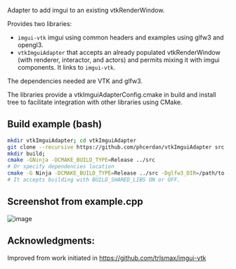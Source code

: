 Adapter to add imgui to an existing vtkRenderWindow.

Provides two libraries:
- `imgui-vtk` imgui using common headers and examples using glfw3 and opengl3.
- `vtkImguiAdapter` that accepts an already populated vtkRenderWindow (with renderer, interactor, and actors)
and permits mixing it with imgui components. It links to `imgui-vtk`.

The dependencies needed are VTK and glfw3.

The libraries provide a vtkImguiAdapterConfig.cmake in build and install tree to facilitate integration with other libraries using CMake.

## Build example (bash)

```bash
mkdir vtkImguiAdapter; cd vtkImguiAdapter
git clone --recursive https://github.com/phcerdan/vtkImguiAdapter src
mkdir build;
cmake -GNinja -DCMAKE_BUILD_TYPE=Release ../src
# Or specify dependencies location
cmake -G Ninja -DCMAKE_BUILD_TYPE=Release ../src -Dglfw3_DIR=/path/to -DVTK_DIR=/path/to
# It accepts building with BUILD_SHARED_LIBS ON or OFF.
```

## Screenshot from example.cpp
![image](https://user-images.githubusercontent.com/3021667/90887214-3b7eb700-e3b4-11ea-929f-ead3e7edb555.png)

## Acknowledgments:
Improved from work initiated in https://github.com/trlsmax/imgui-vtk
